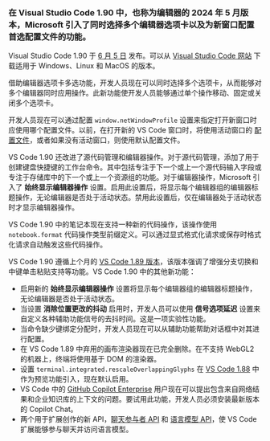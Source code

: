 ### 在 Visual Studio Code 1.90 中，也称为编辑器的 2024 年 5 月版本，Microsoft 引入了同时选择多个编辑器选项卡以及为新窗口配置首选配置文件的功能。

Visual Studio Code 1.90 于 [6 月 5 日](https://code.visualstudio.com/updates/v1_90) 发布。可以从 [Visual Studio Code 网站](https://code.visualstudio.com/Download) 下载适用于 Windows、Linux 和 MacOS 的版本。

借助编辑器选项卡多选功能，开发人员现在可以同时选择多个选项卡，从而能够对多个编辑器同时应用操作。此新功能使开发人员能够通过单个操作移动、固定或关闭多个选项卡。

开发人员现在可以通过配置 `window.netWindowProfile` 设置来指定打开新窗口时应使用哪个配置文件。以前，在打开新的 VS Code 窗口时，将使用活动窗口的 [配置文件](https://code.visualstudio.com/docs/editor/profiles)，或者如果没有活动窗口，则使用默认配置文件。

VS Code 1.90 还改进了源代码管理和编辑器操作。对于源代码管理，添加了用于创建键盘快捷键的工作台命令。其中包括专注于下一个或上一个源代码输入字段或专注于存储库中的下一个或上一个资源组的功能。对于编辑器操作，Microsoft 引入了 **始终显示编辑器操作** 设置。启用此设置后，将显示每个编辑器组的编辑器标题操作，无论编辑器是否处于活动状态。禁用此设置后，仅在编辑器处于活动状态时才显示编辑器操作。

VS Code 1.90 中的笔记本现在支持一种新的代码操作，该操作使用 `notebook.format` 代码操作类型前缀定义。可以通过显式格式化请求或保存时格式化请求自动触发这些代码操作。

VS Code 1.90 遵循上个月的 [VS Code 1.89 版本](https://www.infoworld.com/article/3715442/visual-studio-code-smooths-branch-switching.html)，该版本强调了增强分支切换和中键单击粘贴支持等功能。VS Code 1.90 中的其他新功能：

- 启用新的 **始终显示编辑器操作** 设置将显示每个编辑器组的编辑器标题操作，无论编辑器是否处于活动状态。
- 当设置 **消除位置更改的抖动** 启用时，开发人员可以使用 **信号选项延迟** 设置来自定义各种辅助功能信号的去抖时间。这是一项实验性功能。
- 当命令缺少键绑定分配时，开发人员现在可以从辅助功能帮助对话框中对其进行配置。
- 在 VS Code 1.89 中弃用的画布渲染器现在已完全删除。在不支持 WebGL2 的机器上，终端将使用基于 DOM 的渲染器。
- 设置 `terminal.integrated.rescaleOverlappingGlyphs` 在 [VS Code 1.88](https://www.infoworld.com/article/3714982/visual-studio-code-finalizes-test-coverage-api.html) 中作为预览功能引入，现在默认启用。
- VS Code 中的 [GitHub Copilot Enterprise](https://www.infoworld.com/article/3713186/github-ships-github-copilot-enterprise.html) 用户现在可以提出包含来自网络结果和企业知识库的上下文的问题。要试用此功能，开发人员必须安装最新版本的 Copilot Chat。
- 两个用于扩展创作的新 API，[聊天参与者 API](https://code.visualstudio.com/api/extension-guides/chat) 和 [语言模型 API](https://code.visualstudio.com/api/extension-guides/language-model)，使 VS Code 扩展能够参与聊天并访问语言模型。